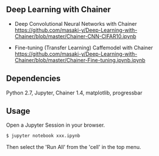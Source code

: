 ## Deep Learning with Chainer  

* Deep Convolutional Neural Networks with Chainer  
https://github.com/masaki-y/Deep-Learning-with-Chainer/blob/master/Chainer-CNN-CIFAR10.ipynb

* Fine-tuning (Transfer Learning) Caffemodel with Chainer  
https://github.com/masaki-y/Deep-Learning-with-Chainer/blob/master/Chainer-Fine-tuning.ipynb.ipynb

## Dependencies
Python 2.7, Jupyter, Chainer 1.4, matplotlib, progressbar

## Usage
Open a Jupyter Session in your browser.
```sh
$ jupyter notebook xxx.ipynb
```
Then select the 'Run All' from the 'cell' in the top menu.
